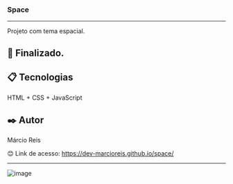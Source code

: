 ### Space

---

Projeto com tema espacial.

## 🚀 Finalizado.

## 📋 Tecnologias
HTML + CSS + JavaScript

## ✒️ Autor
Márcio Reis

😊 Link de acesso: https://dev-marcioreis.github.io/space/

---
![image](https://user-images.githubusercontent.com/122680054/212476538-70bbc7db-12e5-4903-b09a-c027ad7f6e92.png)
